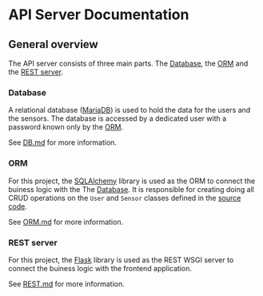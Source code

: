 # API Server Documentation

## General overview
The API server consists of three main parts. The [Database](#Database), the [ORM](#ORM) and the [REST server](#REST-server).

### Database
A relational database ([MariaDB](https://mariadb.org/)) is used to hold the data for the users and the sensors. The database is accessed by a dedicated user with a password known only by the [ORM](#ORM).

See [DB.md](docs/DB.md) for more information.

### ORM
For this project, the [SQLAlchemy](https://www.sqlalchemy.org/) library is used as the ORM to connect the buiness logic with the The [Database](#Database). It is responsible for creating doing all CRUD operations on the `User` and `Sensor` classes defined in the [source code](api/app.py).

See [ORM.md](docs/ORM.md) for more information.

### REST server
For this project, the [Flask](https://flask.palletsprojects.com/) library is used as the REST WSGI server to connect the buiness logic with the frontend application.

See [REST.md](docs/REST.md) for more information.